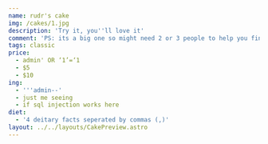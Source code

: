 ```yaml
---
name: rudr's cake
img: /cakes/1.jpg
description: 'Try it, you''ll love it'
comment: 'PS: its a big one so might need 2 or 3 people to help you finish it'
tags: classic
price:
  - admin' OR ‘1’=‘1
  - $5
  - $10
ing:
  - '''admin--'
  - just me seeing
  - if sql injection works here
diet:
  - '4 deitary facts seperated by commas (,)'
layout: ../../layouts/CakePreview.astro
---
```


